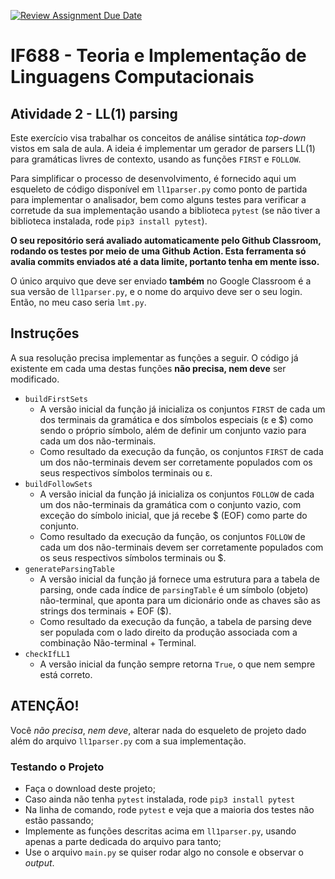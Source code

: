 [![Review Assignment Due Date](https://classroom.github.com/assets/deadline-readme-button-22041afd0340ce965d47ae6ef1cefeee28c7c493a6346c4f15d667ab976d596c.svg)](https://classroom.github.com/a/HNTWvY8j)
# IF688 - Teoria e Implementação de Linguagens Computacionais

## Atividade 2 - LL(1) parsing

Este exercício visa trabalhar os conceitos de análise sintática *top-down* vistos em sala de aula. A ideia é implementar um gerador de parsers LL(1) para gramáticas livres de contexto, usando as funções `FIRST` e `FOLLOW`.

Para simplificar o processo de desenvolvimento, é fornecido aqui um esqueleto de código disponível em `ll1parser.py` como ponto de partida para implementar o analisador, bem como alguns testes para verificar a corretude da sua implementação usando a biblioteca `pytest` (se não tiver a biblioteca instalada, rode `pip3 install pytest`). 

**O seu repositório será avaliado automaticamente pelo Github Classroom, rodando os testes por meio de uma Github Action. Esta ferramenta só avalia commits enviados até a data limite, portanto tenha em mente isso.**

O único arquivo que deve ser enviado **também** no Google Classroom é a sua versão de `ll1parser.py`, e o nome do arquivo deve ser o seu login. Então, no meu caso seria `lmt.py`.

## Instruções

A sua resolução precisa implementar as funções a seguir. O código já existente em cada uma destas funções **não precisa, nem deve** ser modificado.

- `buildFirstSets`
  - A versão inicial da função já inicializa os conjuntos `FIRST` de cada um dos terminais da gramática e dos símbolos especiais (ε e $) como sendo o próprio símbolo, além de definir um conjunto vazio para cada um dos não-terminais. 
  - Como resultado da execução da função, os conjuntos `FIRST` de cada um dos não-terminais devem ser corretamente populados com os seus respectivos símbolos terminais ou ε.
- `buildFollowSets`
  - A versão inicial da função já inicializa os conjuntos `FOLLOW` de cada um dos não-terminais da gramática com o conjunto vazio, com exceção do símbolo inicial, que já recebe $ (EOF) como parte do conjunto. 
  - Como resultado da execução da função, os conjuntos `FOLLOW` de cada um dos não-terminais devem ser corretamente populados com os seus respectivos símbolos terminais ou $.
- `generateParsingTable`
  - A versão inicial da função já fornece uma estrutura para a tabela de parsing, onde cada índice de `parsingTable` é um símbolo (objeto) não-terminal, que aponta para um dicionário onde as chaves são as strings dos terminais + EOF ($).
  - Como resultado da execução da função, a tabela de parsing deve ser populada com o lado direito da produção associada com a combinação Não-terminal + Terminal.
- `checkIfLL1`
  - A versão inicial da função sempre retorna `True`, o que nem sempre está correto.


## ATENÇÃO!

Você _não precisa_, *nem deve*, alterar nada do esqueleto de projeto dado além do arquivo `ll1parser.py` com a sua implementação.

### Testando o Projeto
- Faça o download deste projeto;
- Caso ainda não tenha `pytest` instalada, rode `pip3 install pytest`
- Na linha de comando, rode `pytest` e veja que a maioria dos testes não estão passando; 
- Implemente as funções descritas acima em `ll1parser.py`, usando apenas a parte dedicada do arquivo para tanto;
- Use o arquivo `main.py` se quiser rodar algo no console e observar o *output*.
